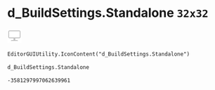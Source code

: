 # d_BuildSettings.Standalone `32x32`
<img src="/img/d_BuildSettings.Standalone.png" width=32 height=32>

``` CSharp
EditorGUIUtility.IconContent("d_BuildSettings.Standalone")
```
```
d_BuildSettings.Standalone
```
```
-3581297997062639961
```
